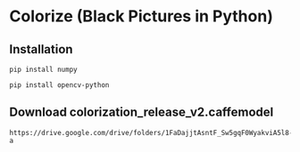 # Colorize (Black Pictures in Python)


## Installation

```
pip install numpy
```

```
pip install opencv-python
```

## Download colorization_release_v2.caffemodel

```
https://drive.google.com/drive/folders/1FaDajjtAsntF_Sw5gqF0WyakviA5l8-a
```
